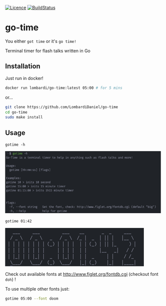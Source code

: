 [![Licence](https://img.shields.io/github/license/LombardiDaniel/go-time?style=for-the-badge)](./LICENSE)
[![BuildStatus](https://img.shields.io/github/actions/workflow/status/LombardiDaniel/go-time/ci.yml?style=for-the-badge)](https://github.com/LombardiDaniel/go-time/actions)

# go-time

You either `got time` or it's `go time!`

Terminal timer for flash talks written in Go

## Installation

Just run in docker!

```sh
docker run lombardi/go-time:latest 05:00 # for 5 mins
```

or...

```sh
git clone https://github.com/LombardiDaniel/go-time
cd go-time
sudo make install
```

## Usage

```
gotime -h
```

![](./static/help.png)

```sh
gotime 01:42
```

![](./static/01:42.png)

Check out available fonts at http://www.figlet.org/fontdb.cgi
(checkout font `doh`) !

To use multiple other fonts just:

```sh
gotime 05:00 --font doom
```

